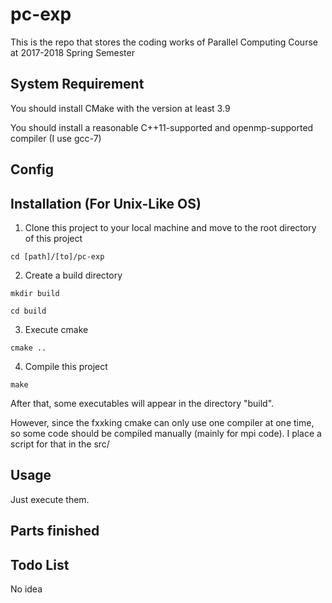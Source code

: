 # pc-exp

This is the repo that stores the coding works of Parallel Computing Course at 2017-2018 Spring Semester

## System Requirement

You should install CMake with the version at least 3.9

You should install a reasonable C++11-supported and openmp-supported compiler (I use gcc-7)

## Config

## Installation (For Unix-Like OS)

1. Clone this project to your local machine and move to the root directory of this project

```
cd [path]/[to]/pc-exp
```

2. Create a build directory

```
mkdir build

cd build
```

3. Execute cmake

```
cmake ..
```

4. Compile this project

```
make
```

After that, some executables will appear in the directory "build".

However, since the fxxking cmake can only use one compiler at one time, so some code should be compiled manually (mainly for mpi code). I place a script for that in the src/

## Usage

Just execute them.

## Parts finished

## Todo List

No idea

